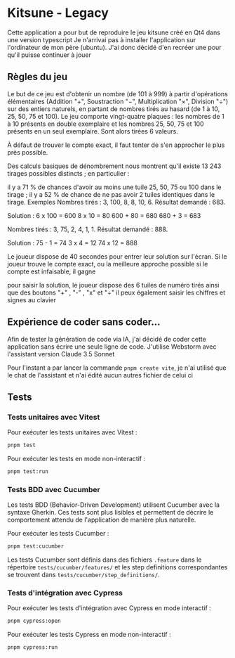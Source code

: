 # Kitsune - Legacy

Cette application a pour but de reproduire le jeu kitsune créé en Qt4 dans une version typescript
Je n'arrivai pas à installer l'application sur l'ordinateur de mon père (ubuntu). J'ai donc décidé d'en recréer une pour qu'il puisse continuer à jouer


## Règles du jeu

Le but de ce jeu est d'obtenir un nombre (de 101 à 999) à partir d'opérations élémentaires (Addition "+", Soustraction "−", Multiplication "×", Division "÷") sur des entiers naturels, en partant de nombres tirés au hasard (de 1 à 10, 25, 50, 75 et 100). 
Le jeu comporte vingt-quatre plaques : les nombres de 1 à 10 présents en double exemplaire et les nombres 25, 50, 75 et 100 présents en un seul exemplaire. Sont alors tirées 6 valeurs.

À défaut de trouver le compte exact, il faut tenter de s'en approcher le plus près possible.

Des calculs basiques de dénombrement nous montrent qu'il existe 13 243 tirages possibles distincts ; en particulier :

il y a 71 % de chances d'avoir au moins une tuile 25, 50, 75 ou 100 dans le tirage ;
il y a 52 % de chance de ne pas avoir 2 tuiles identiques dans le tirage.
Exemples
Nombres tirés : 3, 100, 8, 8, 10, 6.
Résultat demandé : 683.


Solution :
6 x 100 = 600
8 x 10 = 80
600 + 80 = 680
680 + 3 = 683

Nombres tirés : 3, 75, 2, 4, 1, 1.
Résultat demandé : 888.


Solution :
75 - 1 = 74
3 x 4 = 12
74 x 12 = 888

Le joueur dispose de 40 secondes pour entrer leur solution sur l'écran. 
Si le joueur trouve le compte exact, ou la meilleure approche possible si le compte est infaisable, il gagne

pour saisir la solution, le joueur dispose des 6 tuiles de numéro tirés ainsi que des boutons "+" , "-" , "x" et "÷"
il peux également saisir les chiffres et signes au clavier

## Expérience de coder sans coder...

Afin de tester la génération de code via IA, j'ai décidé de coder cette application sans écrire une seule ligne de code.
J'utilise Webstorm avec l'assistant version Claude 3.5 Sonnet

Pour l'instant a par lancer la commande `pnpm create vite`, je n'ai utilisé que le chat de l'assistant et n'ai édité aucun autres fichier de celui ci

## Tests

### Tests unitaires avec Vitest

Pour exécuter les tests unitaires avec Vitest :

```bash
pnpm test
```

Pour exécuter les tests en mode non-interactif :

```bash
pnpm test:run
```

### Tests BDD avec Cucumber

Les tests BDD (Behavior-Driven Development) utilisent Cucumber avec la syntaxe Gherkin. Ces tests sont plus lisibles et permettent de décrire le comportement attendu de l'application de manière plus naturelle.

Pour exécuter les tests Cucumber :

```bash
pnpm test:cucumber
```

Les tests Cucumber sont définis dans des fichiers `.feature` dans le répertoire `tests/cucumber/features/` et les step definitions correspondantes se trouvent dans `tests/cucumber/step_definitions/`.

### Tests d'intégration avec Cypress

Pour exécuter les tests d'intégration avec Cypress en mode interactif :

```bash
pnpm cypress:open
```

Pour exécuter les tests Cypress en mode non-interactif :

```bash
pnpm cypress:run
```
